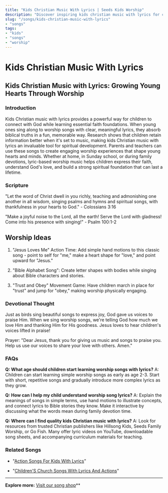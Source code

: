 ```yaml
---
title: "Kids Christian Music With Lyrics | Seeds Kids Worship"
description: "Discover inspiring kids christian music with lyrics for children's worship and spiritual growth. Quality Christian music resources for families."
slug: "/songs/kids-christian-music-with-lyrics"
- "songs"
tags:
- "kids"
- "songs"
- "worship"
---
```


# Kids Christian Music With Lyrics

## Kids Christian Music with Lyrics: Growing Young Hearts Through Worship

### Introduction
Kids Christian music with lyrics provides a powerful way for children to connect with God while learning essential faith foundations. When young ones sing along to worship songs with clear, meaningful lyrics, they absorb biblical truths in a fun, memorable way. Research shows that children retain information better when it's set to music, making kids Christian music with lyrics an invaluable tool for spiritual development. Parents and teachers can use these songs to create engaging worship experiences that shape young hearts and minds. Whether at home, in Sunday school, or during family devotions, lyric-based worship music helps children express their faith, understand God's love, and build a strong spiritual foundation that can last a lifetime.

### Scripture
"Let the word of Christ dwell in you richly, teaching and admonishing one another in all wisdom, singing psalms and hymns and spiritual songs, with thankfulness in your hearts to God." - Colossians 3:16

"Make a joyful noise to the Lord, all the earth! Serve the Lord with gladness! Come into his presence with singing!" - Psalm 100:1-2

## Worship Ideas
1. "Jesus Loves Me" Action Time: Add simple hand motions to this classic song - point to self for "me," make a heart shape for "love," and point upward for "Jesus."

2. "Bible Alphabet Song": Create letter shapes with bodies while singing about Bible characters and stories.

3. "Trust and Obey" Movement Game: Have children march in place for "trust" and jump for "obey," making worship physically engaging.

### Devotional Thought
Just as birds sing beautiful songs to express joy, God gave us voices to praise Him. When we sing worship songs, we're telling God how much we love Him and thanking Him for His goodness. Jesus loves to hear children's voices lifted in praise!

Prayer: "Dear Jesus, thank you for giving us music and songs to praise you. Help us use our voices to share your love with others. Amen."

### FAQs
**Q: What age should children start learning worship songs with lyrics?**
A: Children can start learning simple worship songs as early as age 2-3. Start with short, repetitive songs and gradually introduce more complex lyrics as they grow.

**Q: How can I help my child understand worship song lyrics?**
A: Explain the meanings of songs in simple terms, use hand motions to illustrate concepts, and connect lyrics to Bible stories they know. Make it interactive by discussing what the words mean during family devotion time.

**Q: Where can I find quality kids Christian music with lyrics?**
A: Look for resources from trusted Christian publishers like Hillsong Kids, Seeds Family Worship, or Go Fish. Many offer lyric videos on YouTube, downloadable song sheets, and accompanying curriculum materials for teaching.

### Related Songs

- "[Action Songs For Kids With Lyrics](/songs/action-songs-for-kids-with-lyrics/)"

- "[Children'S Church Songs With Lyrics And Actions](/songs/children-s-church-songs-with-lyrics-and-actions/)"

---

**Explore more:** [Visit our song shop](https://seedskidsworship.com/shop)**

<!-- Schema Markup -->
<script type="application/ld+json">
{
  "@context": "https://schema.org",
  "@type": "MusicRecording",
  "name": "Kids Christian Music With Lyrics",
  "byArtist": {
    "@type": "MusicGroup",
    "name": "Seeds Kids Worship"
  },
  "isFamilyFriendly": true,
  "url": "https://seedskidsworship.com/songs/kids-christian-music-with-lyrics/"
}
</script>